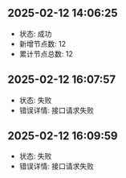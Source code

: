 ## 2025-02-12 14:06:25
- 状态: 成功
- 新增节点数: 12
- 累计节点总数: 12

## 2025-02-12 16:07:57
- 状态: 失败
- 错误详情: 接口请求失败

## 2025-02-12 16:09:59
- 状态: 失败
- 错误详情: 接口请求失败

